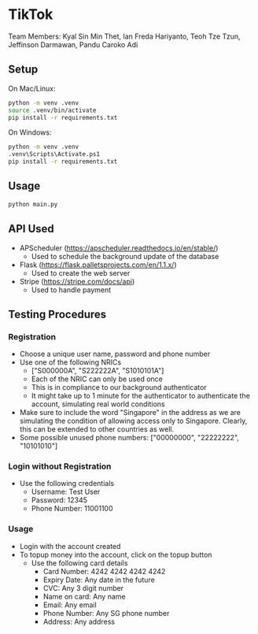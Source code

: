 # TikTok

Team Members: Kyal Sin Min Thet, Ian Freda Hariyanto, Teoh Tze Tzun, Jeffinson Darmawan, Pandu Caroko Adi

## Setup
On Mac/Linux:
```bash
python -m venv .venv
source .venv/bin/activate
pip install -r requirements.txt
```

On Windows:
```bash
python -m venv .venv
.venv\Scripts\Activate.ps1
pip install -r requirements.txt
```

## Usage
```bash
python main.py
```

## API Used
- APScheduler (https://apscheduler.readthedocs.io/en/stable/)
    - Used to schedule the background update of the database
- Flask (https://flask.palletsprojects.com/en/1.1.x/)
    - Used to create the web server
- Stripe (https://stripe.com/docs/api)
    - Used to handle payment

## Testing Procedures

### Registration
- Choose a unique user name, password and phone number
- Use one of the following NRICs
    - ["S000000A", "S222222A", "S1010101A"]
    - Each of the NRIC can only be used once
    - This is in compliance to our background authenticator
    - It might take up to 1 minute for the authenticator to authenticate the account, simulating real world conditions
- Make sure to include the word "Singapore" in the address as we are simulating the condition of allowing access only to Singapore. Clearly, this can be extended to other countries as well.
- Some possible unused phone numbers:
    ["00000000", "22222222", "10101010"]

### Login without Registration
- Use the following credentials
    - Username: Test User
    - Password: 12345
    - Phone Number: 11001100

### Usage
- Login with the account created
- To topup money into the account, click on the topup button 
    - Use the following card details
        - Card Number: 4242 4242 4242 4242
        - Expiry Date: Any date in the future
        - CVC: Any 3 digit number
        - Name on card: Any name
        - Email: Any email
        - Phone Number: Any SG phone number
        - Address: Any address
